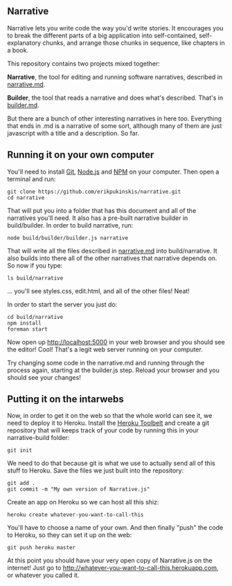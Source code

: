 Narrative
---------

Narrative lets you write code the way you'd write stories. It encourages you to break the different parts of a big application into self-contained, self-explanatory chunks, and arrange those chunks in sequence, like chapters in a book.

This repository contains two projects mixed together:

**Narrative**, the tool for editing and running software narratives, described in [narrative.md](narrative.md).

**Builder**, the tool that reads a narrative and does what's described. That's in [builder.md](builder.md).

But there are a bunch of other interesting narratives in here too. Everything that ends in .md is a narrative of some sort, although many of them are just javascript with a title and a description. So far.

Running it on your own computer
-------------------------------

You'll need to install [Git](http://git-scm.com/downloads), [Node.js](http://nodejs.org/) and [NPM](https://www.npmjs.org/) on your computer. Then open a terminal and run:

    git clone https://github.com/erikpukinskis/narrative.git
    cd narrative

That will put you into a folder that has this document and all of the narratives you'll need. It also has a pre-built narrative builder in build/builder. In order to build narrative, run:

    node build/builder/builder.js narrative

That will write all the files described in [narrative.md](narrative.md) into build/narrative. It also builds into there all of the other narratives that narrative depends on. So now if you type:

    ls build/narrative

... you'll see styles.css, edit.html, and all of the other files! Neat! 

In order to start the server you just do:

    cd build/narrative
    npm install
    foreman start

Now open up [http://localhost:5000](http://localhost:5000) in your web browser and you should see the editor! Cool! That's a legit web server running on your computer.

Try changing some code in the narrative.md and running through the process again, starting at the builder.js step. Reload your browser and you should see your changes!

Putting it on the intarwebs
---------------------------

Now, in order to get it on the web so that the whole world can see it, we need to deploy it to Heroku. Install the [Heroku Toolbelt](https://toolbelt.heroku.com/) and create a git repository that will keeps track of your code by running this in your narrative-build folder:

    git init

We need to do that because git is what we use to actually send all of this stuff to Heroku. Save the files we just built into the repository:

    git add .
    git commit -m "My own version of Narrative.js"

Create an app on Heroku so we can host all this shiz:

    heroku create whatever-you-want-to-call-this

You'll have to choose a name of your own. And then finally "push" the code to Heroku, so they can set it up on the web:

    git push heroku master
    
At this point you should have your very open copy of Narrative.js on the internet! Just go to <http://whatever-you-want-to-call-this.herokuapp.com>, or whatever you called it.